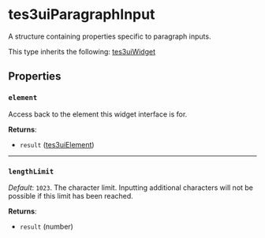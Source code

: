 # tes3uiParagraphInput
<div class="search_terms" style="display: none">tes3uiparagraphinput, paragraphinput</div>

<!---
	This file is autogenerated. Do not edit this file manually. Your changes will be ignored.
	More information: https://github.com/MWSE/MWSE/tree/master/docs
-->

A structure containing properties specific to paragraph inputs.

This type inherits the following: [tes3uiWidget](../../types/tes3uiWidget)
## Properties

### `element`
<div class="search_terms" style="display: none">element</div>

Access back to the element this widget interface is for.

**Returns**:

* `result` ([tes3uiElement](../../types/tes3uiElement))

***

### `lengthLimit`
<div class="search_terms" style="display: none">lengthlimit</div>

*Default*: `1023`. The character limit. Inputting additional characters will not be possible if this limit has been reached.

**Returns**:

* `result` (number)

